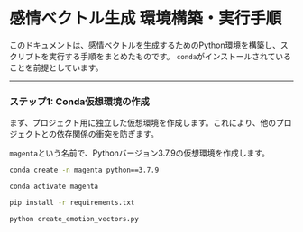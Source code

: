 # 感情ベクトル生成 環境構築・実行手順

このドキュメントは、感情ベクトルを生成するためのPython環境を構築し、スクリプトを実行する手順をまとめたものです。
`conda`がインストールされていることを前提としています。

---

### ステップ1: Conda仮想環境の作成

まず、プロジェクト用に独立した仮想環境を作成します。これにより、他のプロジェクトとの依存関係の衝突を防ぎます。

`magenta`という名前で、Pythonバージョン3.7.9の仮想環境を作成します。

```bash
conda create -n magenta python==3.7.9

conda activate magenta

pip install -r requirements.txt

python create_emotion_vectors.py
